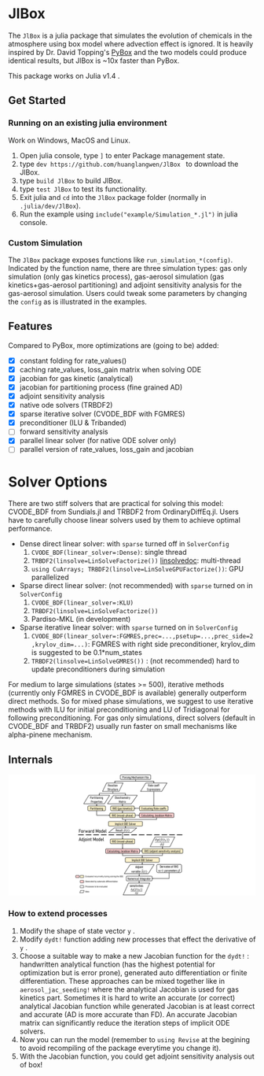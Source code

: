 # JlBox

The `JlBox` is a julia package that simulates the evolution of chemicals in the atmosphere using
box model where advection effect is ignored. It is heavily inspired by Dr. David Topping's [PyBox]
and the two models could produce identical results, but JlBox is ~10x faster than PyBox.

This package works on Julia v1.4 .

## Get Started

### Running on an existing julia environment
Work on Windows, MacOS and Linux.
1. Open julia console, type `]` to enter Package management state.
2. type `dev https://github.com/huanglangwen/JlBox ` to download the JlBox.
3. type `build JlBox` to build JlBox.
4. type `test JlBox` to test its functionality.
5. Exit julia and `cd` into the `JlBox` package folder (normally in `.julia/dev/JlBox`).
6. Run the example using `include("example/Simulation_*.jl")` in julia console.

### Custom Simulation
The `JlBox` package exposes functions like `run_simulation_*(config)`. Indicated by the function
name, there are three simulation types: gas only simulation (only gas kinetics process), gas-aerosol simulation (gas kinetics+gas-aerosol partitioning) and adjoint sensitivity analysis for the gas-aerosol
simulation. Users could tweak some parameters by changing the `config` as is illustrated in the examples.

## Features
Compared to PyBox, more optimizations are (going to be) added:
- [x] constant folding for rate_values()
- [x] caching rate_values, loss_gain matrix when solving ODE
- [x] jacobian for gas kinetic (analytical)
- [x] jacobian for partitioning process (fine grained AD)
- [x] adjoint sensitivity analysis
- [x] native ode solvers (TRBDF2)
- [x] sparse iterative solver (CVODE_BDF with FGMRES)
- [x] preconditioner (ILU & Tribanded)
- [ ] forward sensitivity analysis
- [x] parallel linear solver (for native ODE solver only)
- [ ] parallel version of rate_values, loss_gain and jacobian

# Solver Options
There are two stiff solvers that are practical for solving this model: CVODE_BDF
from Sundials.jl and TRBDF2 from OrdinaryDiffEq.jl. Users have to carefully
choose linear solvers used by them to achieve optimal performance.
- Dense direct linear solver: with `sparse` turned off in `SolverConfig`
    1. `CVODE_BDF(linear_solver=:Dense)`: single thread
    2. `TRBDF2(linsolve=LinSolveFactorize())` [linsolvedoc]: multi-thread
    3. `using CuArrays; TRBDF2(linsolve=LinSolveGPUFactorize())`: GPU parallelized
- Sparse direct linear solver: (not recommended) with `sparse` turned on in
       `SolverConfig`
    1. `CVODE_BDF(linear_solver=:KLU)`
    2. `TRBDF2(linsolve=LinSolveFactorize())`
    3. Pardiso-MKL (in development)
- Sparse iterative linear solver: with `sparse` turned on in `SolverConfig`
    1. `CVODE_BDF(linear_solver=:FGMRES,prec=...,psetup=...,prec_side=2,krylov_dim=...)`:
       FGMRES with right side preconditioner, krylov_dim is suggested to be
       0.1*num_states
    2. `TRBDF2(linsolve=LinSolveGMRES())` : (not recommended) hard to update
       preconditioners during simulation

For medium to large simulations (states >= 500), iterative methods (currently
only FGMRES in CVODE_BDF is available) generally outperform direct methods. So
for mixed phase simulations, we suggest to use iterative methods with ILU for
initial preconditioning and LU of Tridiagonal for following preconditioning. For
gas only simulations, direct solvers (default in CVODE_BDF and TRBDF2) usually
run faster on small mechanisms like alpha-pinene mechanism.

## Internals
![Structure](docs/Structure.png)

### How to extend processes
1. Modify the shape of state vector `y` .
2. Modify `dydt!` function adding new processes that effect the derivative of `y` .
3. Choose a suitable way to make a new Jacobian function for the `dydt!` : handwritten analytical function (has the highest potential for optimization but is error prone), generated auto differentiation or finite differentiation. These approaches can be mixed together like in `aerosol_jac_seeding!` where the analytical Jacobian is used for gas kinetics part. Sometimes it is hard to write an accurate (or correct) analytical Jacobian function while generated Jacobian is at least correct and accurate (AD is more accurate than FD). An accurate Jacobian matrix can significantly reduce the iteration steps of implicit ODE solvers.
4. Now you can run the model (remember to `using Revise` at the begining to avoid recompiling of the package everytime you change it).
4. With the Jacobian function, you could get adjoint sensitivity analysis out of box!

[PyBox]: https://github.com/loftytopping/PyBox
[linsolvedoc]: https://docs.sciml.ai/stable/features/linear_nonlinear/#Linear-Solvers:-linsolve-Specification-1
